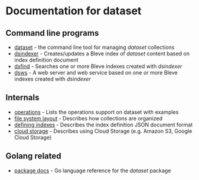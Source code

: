 
# Documentation for dataset

## Command line programs

+ [dataset](dataset/) - the command line tool for managing _dataset_ collections
+ [dsindexer](dsindexer/) - Creates/updates a Bleve index of _dataset_ content based on index definition document
+ [dsfind](dsfind/) - Searches one or more Bleve indexes created with _dsindexer_
+ [dsws](dsws/) - A web server and web service based on one or more Bleve indexes created with _dsindexer_


## Internals

+ [operations](operations.html) - Lists the operations support on dataset with examples
+ [file system layout](file-system-layout.html) - Describes how collections are organized
+ [defining indexes](defining-indexes.html) - Describes the index definition JSON document format
+ [cloud storage](cloud-storage.html) - Describes using Cloud Storage (e.g. Amazon S3, Google Cloud Storage)

## Golang related

+ [package docs](package.html) - Go language reference for the _dataset_ package














































































